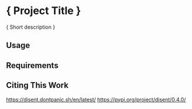 # { Project Title }

{ Short description }

## Usage

## Requirements

## Citing This Work
https://disent.dontpanic.sh/en/latest/
https://pypi.org/project/disent/0.4.0/
